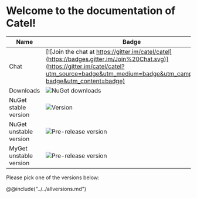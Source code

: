 Welcome to the documentation of Catel!
======================================

Name|Badge
---|---
Chat|[![Join the chat at https://gitter.im/catel/catel](https://badges.gitter.im/Join%20Chat.svg)](https://gitter.im/catel/catel?utm_source=badge&utm_medium=badge&utm_campaign=pr-badge&utm_content=badge)
Downloads|![NuGet downloads](https://img.shields.io/nuget/dt/catel.core.svg)
NuGet stable version|![Version](https://img.shields.io/nuget/v/catel.core.svg)
NuGet unstable version|![Pre-release version](https://img.shields.io/nuget/vpre/catel.core.svg)
MyGet unstable version|![Pre-release version](https://img.shields.io/myget/catel/vpre/catel.core.svg)


Please pick one of the versions below:

@@include("../../allversions.md")